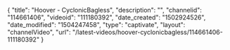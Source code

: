 {
    "title": "Hoover - CyclonicBagless",
    "description": "",
    "channelid": "114661406",
    "videoid": "111180392",
    "date_created": "1502924526",
    "date_modified": "1504247458",
    "type": "captivate",
    "layout": "channelVideo",
    "url": "\/latest-videos\/hoover-cyclonicbagless\/114661406-111180392"
}